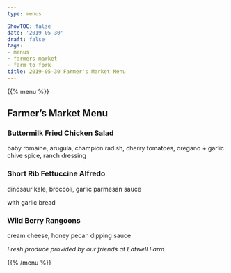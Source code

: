 ```yaml
---
type: menus

ShowTOC: false
date: '2019-05-30'
draft: false
tags:
- menus
- farmers market
- farm to fork
title: 2019-05-30 Farmer's Market Menu
---
```


{{% menu %}}

## Farmer’s Market Menu

### Buttermilk Fried Chicken Salad

baby romaine, arugula, champion radish, cherry tomatoes,
oregano \+ garlic chive spice, ranch dressing

### Short Rib Fettuccine Alfredo

dinosaur kale, broccoli, garlic parmesan sauce

with garlic bread

### Wild Berry Rangoons

cream cheese, honey pecan dipping sauce


*Fresh produce provided by our friends at Eatwell Farm*

{{% /menu %}}
